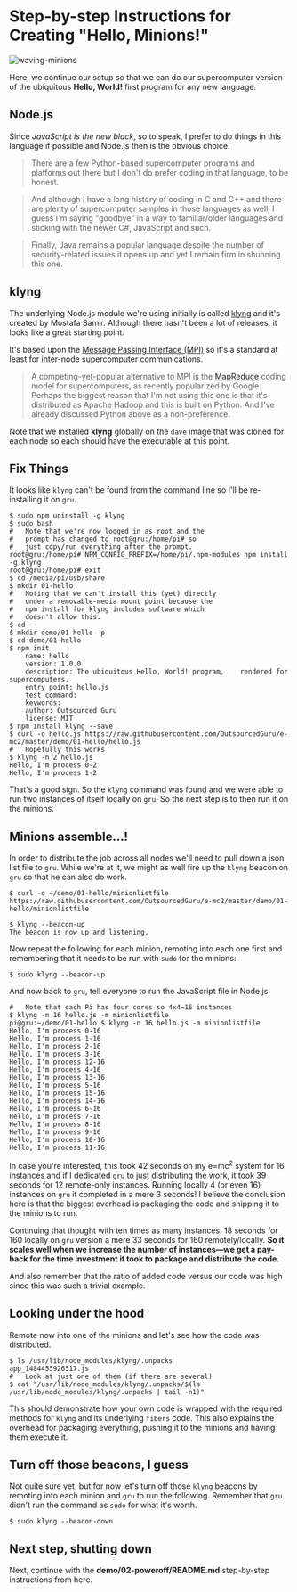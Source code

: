 # Step-by-step Instructions for Creating "Hello, Minions!"
![waving-minions](https://cloud.githubusercontent.com/assets/15971213/21579836/46e123d2-cf7a-11e6-89e4-e2b6c593ab4e.jpg)

Here, we continue our setup so that we can do our supercomputer version of the ubiquitous **Hello, World!** first program for any new language.

## Node.js
Since *JavaScript is the new black*, so to speak, I prefer to do things in this language if possible and Node.js then is the obvious choice.

> There are a few Python-based supercomputer programs and platforms out there but I don't do prefer coding in that language, to be honest.

> And although I have a long history of coding in C and C++ and there are plenty of supercomputer samples in those languages as well, I guess I'm saying "goodbye" in a way to familiar/older languages and sticking with the newer C#, JavaScript and such.

> Finally, Java remains a popular language despite the number of security-related issues it opens up and yet I remain firm in shunning this one.

## klyng
The underlying Node.js module we're using initially is called [klyng](https://www.npmjs.com/package/klyng) and it's created by Mostafa Samir.  Although there hasn't been a lot of releases, it looks like a great starting point.

It's based upon the [Message Passing Interface (MPI)](https://en.wikipedia.org/wiki/Message_Passing_Interface) so it's a standard at least for inter-node supercomputer communications.

> A competing-yet-popular alternative to MPI is the [MapReduce](https://en.wikipedia.org/wiki/MapReduce) coding model for supercomputers, as recently popularized by Google.  Perhaps the biggest reason that I'm not using this one is that it's distributed as Apache Hadoop and this is built on Python.  And I've already discussed Python above as a non-preference.

Note that we installed **klyng** globally on the `dave` image that was cloned for each node so each should have the executable at this point.

## Fix Things
It looks like `klyng` can't be found from the command line so I'll be re-installing it on `gru`.

```
$ sudo npm uninstall -g klyng
$ sudo bash
#   Note that we're now logged in as root and the
#   prompt has changed to root@gru:/home/pi# so
#   just copy/run everything after the prompt.
root@gru:/home/pi# NPM_CONFIG_PREFIX=/home/pi/.npm-modules npm install -g klyng
root@gru:/home/pi# exit
$ cd /media/pi/usb/share
$ mkdir 01-hello
#   Noting that we can't install this (yet) directly
#   under a removable-media mount point because the
#   npm install for klyng includes software which
#   doesn't allow this.
$ cd ~
$ mkdir demo/01-hello -p
$ cd demo/01-hello
$ npm init
    name: hello
    version: 1.0.0
    description: The ubiquitous Hello, World! program,    rendered for supercomputers.
    entry point: hello.js
    test command:
    keywords: 
    author: Outsourced Guru
    license: MIT
$ npm install klyng --save
$ curl -o hello.js https://raw.githubusercontent.com/OutsourcedGuru/e-mc2/master/demo/01-hello/hello.js
#   Hopefully this works
$ klyng -n 2 hello.js
Hello, I'm process 0-2
Hello, I'm process 1-2
```

That's a good sign.  So the `klyng` command was found and we were able to run two instances of itself locally on `gru`.  So the next step is to then run it on the minions.

## Minions assemble...!
In order to distribute the job across all nodes we'll need to pull down a json list file to `gru`.  While we're at it, we might as well fire up the `klyng` beacon on `gru` so that he can also do work.

```
$ curl -o ~/demo/01-hello/minionlistfile https://raw.githubusercontent.com/OutsourcedGuru/e-mc2/master/demo/01-hello/minionlistfile

$ klyng --beacon-up
The beacon is now up and listening.
```

Now repeat the following for each minion, remoting into each one first and remembering that it needs to be run with `sudo` for the minions:

```
$ sudo klyng --beacon-up
```

And now back to `gru`, tell everyone to run the JavaScript file in Node.js.

```
#   Note that each Pi has four cores so 4x4=16 instances
$ klyng -n 16 hello.js -m minionlistfile
pi@gru:~/demo/01-hello $ klyng -n 16 hello.js -m minionlistfile
Hello, I'm process 0-16
Hello, I'm process 1-16
Hello, I'm process 2-16
Hello, I'm process 3-16
Hello, I'm process 12-16
Hello, I'm process 4-16
Hello, I'm process 13-16
Hello, I'm process 5-16
Hello, I'm process 15-16
Hello, I'm process 14-16
Hello, I'm process 6-16
Hello, I'm process 7-16
Hello, I'm process 8-16
Hello, I'm process 9-16
Hello, I'm process 10-16
Hello, I'm process 11-16
```

In case you're interested, this took 42 seconds on my e=mc<sup>2</sup> system for 16 instances and if I dedicated `gru` to just distributing the work, it took 39 seconds for 12 remote-only instances.  Running locally 4 (or even 16) instances on `gru` it completed in a mere 3 seconds!  I believe the conclusion here is that the biggest overhead is packaging the code and shipping it to the minions to run.

Continuing that thought with ten times as many instances:  18 seconds for 160 locally on `gru` version a mere 33 seconds for 160 remotely/locally.  **So it scales well when we increase the number of instances—we get a pay-back for the time investment it took to package and distribute the code.**

And also remember that the ratio of added code versus our code was high since this was such a trivial example. 

## Looking under the hood
Remote now into one of the minions and let's see how the code was distributed.

```
$ ls /usr/lib/node_modules/klyng/.unpacks
app_1484455926517.js
#   Look at just one of them (if there are several)
$ cat "/usr/lib/node_modules/klyng/.unpacks/$(ls /usr/lib/node_modules/klyng/.unpacks | tail -n1)"
```

This should demonstrate how your own code is wrapped with the required methods for `klyng` and its underlying `fibers` code.  This also explains the overhead for packaging everything, pushing it to the minions and having them execute it.

## Turn off those beacons, I guess
Not quite sure yet, but for now let's turn off those `klyng` beacons by remoting into each minion and `gru` to run the following.  Remember that `gru` didn't run the command as `sudo` for what it's worth.

```
$ sudo klyng --beacon-down
```

## Next step, shutting down
Next, continue with the **demo/02-poweroff/README.md** step-by-step instructions from here.
